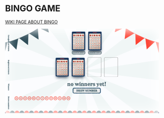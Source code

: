 # BINGO GAME

[WIKI PAGE ABOUT BINGO](<https://en.wikipedia.org/wiki/Bingo_(American_version)>)

![](./assets/screenshot.png)
